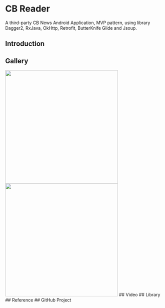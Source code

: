 # CB Reader
A third-party CB News Android Application, MVP pattern, using library Dagger2, RxJava, OkHttp, Retrofit, ButterKnife Glide and Jsoup.  
## Introduction
## Gallery
<img src="./raw/app-drawer.png" width="360" />
<img src="./raw/news-all.png" width="360" />
## Video 
## Library
## Reference
## GitHub Project
